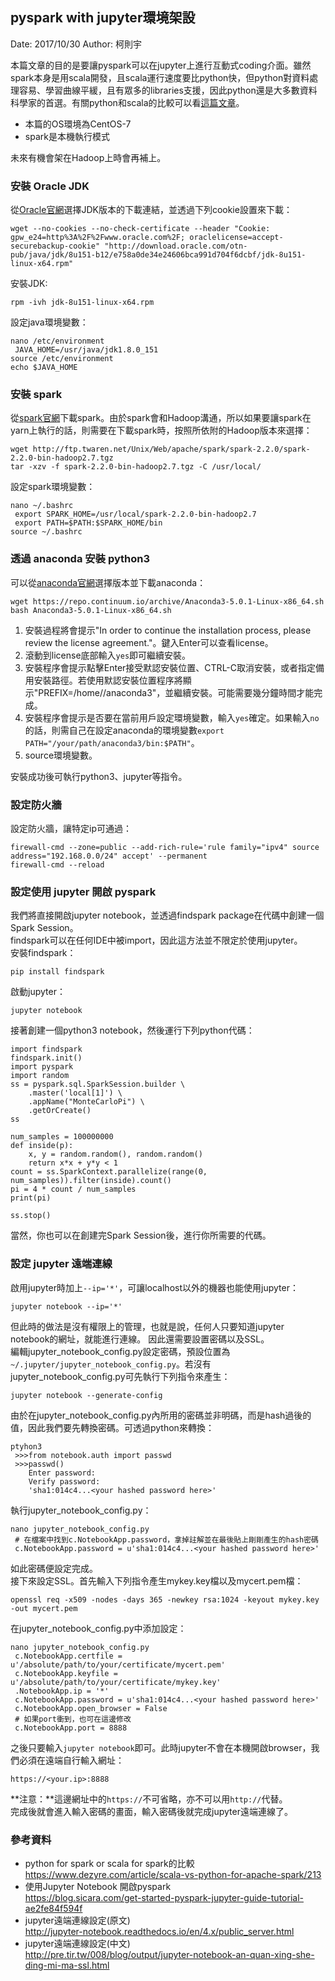 ## pyspark with jupyter環境架設

Date: 2017/10/30
Author: 柯則宇

本篇文章的目的是要讓pyspark可以在jupyter上進行互動式coding介面。雖然spark本身是用scala開發，且scala運行速度要比python快，但python對資料處理容易、學習曲線平緩，且有眾多的libraries支援，因此python還是大多數資料科學家的首選。有關python和scala的比較可以看[這篇文章](https://www.dezyre.com/article/scala-vs-python-for-apache-spark/213)。  
* 本篇的OS環境為CentOS-7  
* spark是本機執行模式

未來有機會架在Hadoop上時會再補上。

### 安裝 Oracle JDK

從[Oracle官網](http://www.oracle.com/technetwork/java/javase/downloads/index.html)選擇JDK版本的下載連結，並透過下列cookie設置來下載：

	wget --no-cookies --no-check-certificate --header "Cookie: gpw_e24=http%3A%2F%2Fwww.oracle.com%2F; oraclelicense=accept-securebackup-cookie" "http://download.oracle.com/otn-pub/java/jdk/8u151-b12/e758a0de34e24606bca991d704f6dcbf/jdk-8u151-linux-x64.rpm"

安裝JDK:

	rpm -ivh jdk-8u151-linux-x64.rpm

設定java環境變數：

	nano /etc/environment
	 JAVA_HOME=/usr/java/jdk1.8.0_151
	source /etc/environment
	echo $JAVA_HOME

### 安裝 spark

從[spark官網](https://spark.apache.org/downloads.html)下載spark。由於spark會和Hadoop溝通，所以如果要讓spark在yarn上執行的話，則需要在下載spark時，按照所依附的Hadoop版本來選擇：

	wget http://ftp.twaren.net/Unix/Web/apache/spark/spark-2.2.0/spark-2.2.0-bin-hadoop2.7.tgz
	tar -xzv -f spark-2.2.0-bin-hadoop2.7.tgz -C /usr/local/

設定spark環境變數：

	nano ~/.bashrc
	 export SPARK_HOME=/usr/local/spark-2.2.0-bin-hadoop2.7
	 export PATH=$PATH:$SPARK_HOME/bin
	source ~/.bashrc

### 透過 anaconda 安裝 python3

可以從[anaconda官網](https://www.anaconda.com/download/)選擇版本並下載anaconda：

	wget https://repo.continuum.io/archive/Anaconda3-5.0.1-Linux-x86_64.sh
	bash Anaconda3-5.0.1-Linux-x86_64.sh

1. 安裝過程將會提示"In order to continue the installation process, please review the license agreement."。鍵入Enter可以查看license。
2. 滾動到license底部輸入`yes`即可繼續安裝。
3. 安裝程序會提示點擊Enter接受默認安裝位置、CTRL-C取消安裝，或者指定備用安裝路徑。若使用默認安裝位置程序將顯示"PREFIX=/home/<user>/anaconda3"，並繼續安裝。可能需要幾分鐘時間才能完成。
4. 安裝程序會提示是否要在當前用戶設定環境變數，輸入`yes`確定。如果輸入`no`的話，則需自己在設定anaconda的環境變數`export PATH="/your/path/anaconda3/bin:$PATH"`。
5. source環境變數。

安裝成功後可執行python3、jupyter等指令。

### 設定防火牆

設定防火牆，讓特定ip可通過：

	firewall-cmd --zone=public --add-rich-rule='rule family="ipv4" source address="192.168.0.0/24" accept' --permanent
	firewall-cmd --reload

### 設定使用 jupyter 開啟 pyspark

我們將直接開啟jupyter notebook，並透過findspark package在代碼中創建一個Spark Session。  
findspark可以在任何IDE中被import，因此這方法並不限定於使用jupyter。  
安裝findspark：

	pip install findspark

啟動jupyter：

	jupyter notebook

接著創建一個python3 notebook，然後運行下列python代碼：

	import findspark
	findspark.init()
	import pyspark
	import random
	ss = pyspark.sql.SparkSession.builder \
		.master('local[1]') \
		.appName("MonteCarloPi") \
		.getOrCreate()
	ss

	num_samples = 100000000
	def inside(p):     
	    x, y = random.random(), random.random()
	    return x*x + y*y < 1
	count = ss.SparkContext.parallelize(range(0, num_samples)).filter(inside).count()
	pi = 4 * count / num_samples
	print(pi)

	ss.stop()

當然，你也可以在創建完Spark Session後，進行你所需要的代碼。

### 設定 jupyter 遠端連線

啟用jupyter時加上`--ip='*'`，可讓localhost以外的機器也能使用jupyter：

	jupyter notebook --ip='*'

但此時的做法是沒有權限上的管理，也就是說，任何人只要知道jupyter notebook的網址，就能進行連線。
因此還需要設置密碼以及SSL。  
編輯jupyter_notebook_config.py設定密碼，預設位置為`~/.jupyter/jupyter_notebook_config.py`。若沒有jupyter_notebook_config.py可先執行下列指令來產生：

	jupyter notebook --generate-config

由於在jupyter_notebook_config.py內所用的密碼並非明碼，而是hash過後的值，因此我們要先轉換密碼。可透過python來轉換：

	ptyhon3
	 >>>from notebook.auth import passwd
	 >>>passwd()
	    Enter password:
		Verify password:
		'sha1:014c4...<your hashed password here>'

執行jupyter_notebook_config.py：

	nano jupyter_notebook_config.py
	 # 在檔案中找到c.NotebookApp.password，拿掉註解並在最後貼上剛剛產生的hash密碼
	 c.NotebookApp.password = u'sha1:014c4...<your hashed password here>'

如此密碼便設定完成。  
接下來設定SSL。首先輸入下列指令產生mykey.key檔以及mycert.pem檔：

	openssl req -x509 -nodes -days 365 -newkey rsa:1024 -keyout mykey.key -out mycert.pem

在jupyter_notebook_config.py中添加設定：

	nano jupyter_notebook_config.py
	 c.NotebookApp.certfile = u'/absolute/path/to/your/certificate/mycert.pem'
	 c.NotebookApp.keyfile = u'/absolute/path/to/your/certificate/mykey.key'
	 .NotebookApp.ip = '*'
	 c.NotebookApp.password = u'sha1:014c4...<your hashed password here>'
	 c.NotebookApp.open_browser = False
	 # 如果port衝到，也可在這邊修改
	 c.NotebookApp.port = 8888

之後只要輸入`jupyter notebook`即可。此時jupyter不會在本機開啟browser，我們必須在遠端自行輸入網址：

	https://<your.ip>:8888

**注意：**這邊網址中的`https://`不可省略，亦不可以用`http://`代替。  
完成後就會進入輸入密碼的畫面，輸入密碼後就完成jupyter遠端連線了。

### 參考資料

* python for spark or scala for spark的比較  
https://www.dezyre.com/article/scala-vs-python-for-apache-spark/213
* 使用Jupyter Notebook 開啟pyspark  
https://blog.sicara.com/get-started-pyspark-jupyter-guide-tutorial-ae2fe84f594f
* jupyter遠端連線設定(原文)  
http://jupyter-notebook.readthedocs.io/en/4.x/public_server.html
* jupyter遠端連線設定(中文)  
http://pre.tir.tw/008/blog/output/jupyter-notebook-an-quan-xing-she-ding-mi-ma-ssl.html